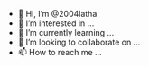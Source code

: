 - 👋 Hi, I’m @2004latha
- 👀 I’m interested in ...
- 🌱 I’m currently learning ...
- 💞️ I’m looking to collaborate on ...
- 📫 How to reach me ...

<!---
2004latha/2004latha is a ✨ special ✨ repository because its `README.md` (this file) appears on your GitHub profile.
You can click the Preview link to take a look at your changes.
--->
